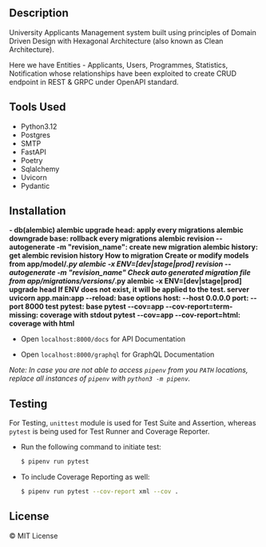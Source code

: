 ## Description
University Applicants Management system built using principles of Domain Driven Design with Hexagonal Architecture (also known as Clean Architecture).

Here we have Entities - Applicants, Users, Programmes, Statistics, Notification  whose relationships have been exploited to create CRUD endpoint in REST & GRPC under OpenAPI standard.

## Tools Used
  - Python3.12
  - Postgres
  - SMTP
  - FastAPI
  - Poetry
  - Sqlalchemy
  - Uvicorn
  - Pydantic

## Installation

**- db(alembic)
alembic upgrade head: apply every migrations
alembic downgrade base: rollback every migrations
alembic revision --autogenerate -m "revision_name": create new migration
alembic history: get alembic revision history
How to migration
Create or modify models from app/model/*.py
alembic -x ENV=[dev|stage|prod] revision --autogenerate -m "revision_name"
Check auto generated migration file from app/migrations/versions/*.py
alembic -x ENV=[dev|stage|prod] upgrade head
If ENV does not exist, it will be applied to the test.
server
uvicorn app.main:app --reload: base
options
host: --host 0.0.0.0
port: --port 8000
test
pytest: base
pytest --cov=app --cov-report=term-missing: coverage with stdout
pytest --cov=app --cov-report=html: coverage with html**


- Open `localhost:8000/docs` for API Documentation

- Open `localhost:8000/graphql` for GraphQL Documentation

_*Note:* In case you are not able to access `pipenv` from you `PATH` locations, replace all instances of `pipenv` with `python3 -m pipenv`._

## Testing

For Testing, `unittest` module is used for Test Suite and Assertion, whereas `pytest` is being used for Test Runner and Coverage Reporter.

- Run the following command to initiate test:
  ```sh
  $ pipenv run pytest
  ```
- To include Coverage Reporting as well:
  ```sh
  $ pipenv run pytest --cov-report xml --cov .
  ```

## License

&copy; MIT License